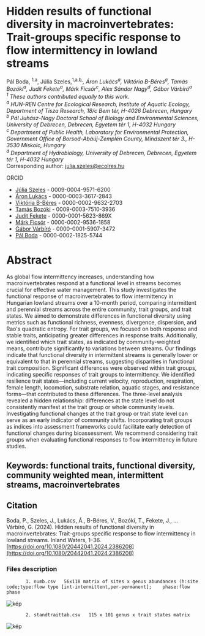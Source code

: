 # Hidden results of functional diversity in macroinvertebrates: Trait-groups specific response to flow intermittency in lowland streams

Pál Boda, <sup>1,a</sup>, Júlia Szeles,<sup>1,a,b,*</sup>, Áron Lukács<sup>a</sup>, Viktória B-Béres<sup>a</sup>, Tamás Bozóki<sup>a</sup>, Judit Fekete<sup>a</sup>, Márk Ficsór<sup>c</sup>, Alex Sándor Nagy<sup>d</sup>, Gábor Várbíró<sup>a</sup>  
<sup>1</sup> These authors contributed equally to this work.  
<sup>a</sup> HUN-REN Centre for Ecological Research, Institute of Aquatic Ecology, Department of Tisza Research, 18/c Bem tér, H-4026 Debrecen, Hungary  
<sup>b</sup> Pál Juhász-Nagy Doctoral School of Biology and Environmental Sciences, University of Debrecen, Debrecen, Egyetem tér 1, H-4032 Hungary  
<sup>c</sup> Department of Public Health, Laboratory for Environmental Protection, Government Office of Borsod-Abaúj-Zemplén County, Mindszent tér 3., H-3530 Miskolc, Hungary  
<sup>d</sup> Department of Hydrobiology, University of Debrecen, Debrecen, Egyetem tér 1, H-4032 Hungary  
<sup>*</sup> Corresponding author: julia.szeles@ecolres.hu  
  
ORCID  
- [Júlia Szeles](https://orcid.org/0009-0004-9571-6200) - 0009-0004-9571-6200
- [Áron Lukács](https://orcid.org/0000-0003-3617-2843) - 0000-0003-3617-2843
- [Viktória B-Béres](https://orcid.org/0000-0002-9632-2703) - 0000-0002-9632-2703
- [Tamás Bozóki](https://orcid.org/0009-0003-7510-3936) - 0009-0003-7510-3936
- [Judit Fekete](https://orcid.org/0000-0001-5623-869X) - 0000-0001-5623-869X
- [Márk Ficsór](https://orcid.org/0000-0002-9536-1858) - 0000-0002-9536-1858
- [Gábor Várbíró](https://orcid.org/0000-0001-5907-3472) - 0000-0001-5907-3472
- [Pál Boda](https://orcid.org/0000-0002-1825-5744) - 0000-0002-1825-5744


# Abstract
As global flow intermittency increases, understanding how macroinvertebrates respond at a functional level in streams becomes crucial for effective water management. This study investigates the functional response of macroinvertebrates to flow intermittency in Hungarian lowland streams over a 10-month period, comparing intermittent and perennial streams across the entire community, trait groups, and trait states. We aimed to demonstrate differences in functional diversity using metrics such as functional richness, evenness, divergence, dispersion, and Rao's quadratic entropy. For trait groups, we focused on both response and stable traits, anticipating greater differences in response traits. Additionally, we identified which trait states, as indicated by community-weighted means, contribute significantly to variations between streams. Our findings indicate that functional diversity in intermittent streams is generally lower or equivalent to that in perennial streams, suggesting disparities in functional trait composition. Significant differences were observed within trait groups, indicating specific responses of trait groups to intermittency. We identified resilience trait states—including current velocity, reproduction, respiration, female length, locomotion, substrate relation, aquatic stages, and resistance forms—that contributed to these differences. The three-level analysis revealed a hidden relationship: differences at the state level do not consistently manifest at the trait group or whole community levels. Investigating functional changes at the trait group or trait state level can serve as an early indicator of community shifts. Incorporating trait groups as indices into assessment frameworks could facilitate early detection of functional changes during bioassessment. We recommend considering trait groups when evaluating functional responses to flow intermittency in future studies.

## Keywords: functional traits, functional diversity, community weighted mean, intermittent streams, macroinvertebrates

## Citation
Boda, P., Szeles, J., Lukács, Á., B-Béres, V., Bozóki, T., Fekete, J., … Várbíró, G. (2024). Hidden results of functional diversity in macroinvertebrates: Trait-groups specific response to flow intermittency in lowland streams. Inland Waters, 1–36.[https://doi.org/10.1080/20442041.2024.2386208](https://doi.org/10.1080/20442041.2024.2386208)

### Files description 
           1. numb.csv   56x118 matrix of sites x genus abundances (h:site code;type:flow type [int-intermittent,per-permanent];	phase:flow phase
![kép](https://github.com/user-attachments/assets/9093f352-9742-489f-ba57-496a29bbd191)
                
           2. standtraittab.csv   115 x 101 genus x trait states matrix
![kép](https://github.com/user-attachments/assets/45deaab5-d06f-4a8d-bbda-0267ed869c04)


